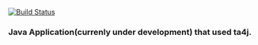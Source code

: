 [![Build Status](https://travis-ci.org/NitigyaS/Finapp.svg?branch=master)](https://travis-ci.org/NitigyaS/Finapp)

### Java Application(currenly under development) that used ta4j.
